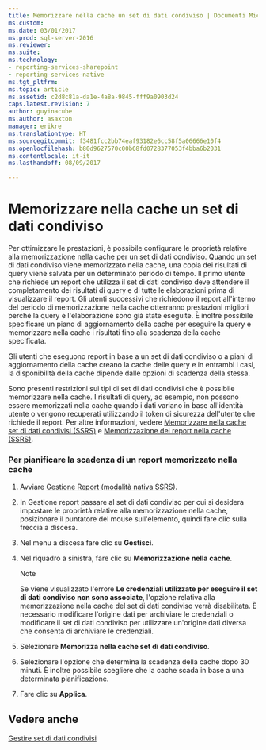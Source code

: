 ```yaml
---
title: Memorizzare nella cache un set di dati condiviso | Documenti Microsoft
ms.custom: 
ms.date: 03/01/2017
ms.prod: sql-server-2016
ms.reviewer: 
ms.suite: 
ms.technology:
- reporting-services-sharepoint
- reporting-services-native
ms.tgt_pltfrm: 
ms.topic: article
ms.assetid: c2d8c81a-da1e-4a8a-9845-fff9a0903d24
caps.latest.revision: 7
author: guyinacube
ms.author: asaxton
manager: erikre
ms.translationtype: HT
ms.sourcegitcommit: f3481fcc2bb74eaf93182e6cc58f5a06666e10f4
ms.openlocfilehash: b80d9627570c00b68fd0728377053f4bba6b2031
ms.contentlocale: it-it
ms.lasthandoff: 08/09/2017

---
```

# <a name="cache-a-shared-dataset"></a>Memorizzare nella cache un set di dati condiviso
  Per ottimizzare le prestazioni, è possibile configurare le proprietà relative alla memorizzazione nella cache per un set di dati condiviso. Quando un set di dati condiviso viene memorizzato nella cache, una copia dei risultati di query viene salvata per un determinato periodo di tempo. Il primo utente che richiede un report che utilizza il set di dati condiviso deve attendere il completamento dei risultati di query e di tutte le elaborazioni prima di visualizzare il report. Gli utenti successivi che richiedono il report all'interno del periodo di memorizzazione nella cache otterranno prestazioni migliori perché la query e l'elaborazione sono già state eseguite. È inoltre possibile specificare un piano di aggiornamento della cache per eseguire la query e memorizzare nella cache i risultati fino alla scadenza della cache specificata.  
  
 Gli utenti che eseguono report in base a un set di dati condiviso o a piani di aggiornamento della cache creano la cache delle query e in entrambi i casi, la disponibilità della cache dipende dalle opzioni di scadenza della stessa.  
  
 Sono presenti restrizioni sui tipi di set di dati condivisi che è possibile memorizzare nella cache. I risultati di query, ad esempio, non possono essere memorizzati nella cache quando i dati variano in base all'identità utente o vengono recuperati utilizzando il token di sicurezza dell'utente che richiede il report. Per altre informazioni, vedere [Memorizzare nella cache set di dati condivisi &#40;SSRS&#41;](../../reporting-services/report-server/cache-shared-datasets-ssrs.md) e [Memorizzazione dei report nella cache &#40;SSRS&#41;](../../reporting-services/report-server/caching-reports-ssrs.md).  
  
### <a name="to-schedule-the-expiration-of-a-cached-report"></a>Per pianificare la scadenza di un report memorizzato nella cache  
  
1.  Avviare [Gestione Report &#40;modalità nativa SSRS&#41;](http://msdn.microsoft.com/library/80949f9d-58f5-48e3-9342-9e9bf4e57896).  
  
2.  In Gestione report passare al set di dati condiviso per cui si desidera impostare le proprietà relative alla memorizzazione nella cache, posizionare il puntatore del mouse sull'elemento, quindi fare clic sulla freccia a discesa.  
  
3.  Nel menu a discesa fare clic su **Gestisci**.  
  
4.  Nel riquadro a sinistra, fare clic su **Memorizzazione nella cache**.  
  
    > [!NOTE]  
    >  Se viene visualizzato l'errore **Le credenziali utilizzate per eseguire il set di dati condiviso non sono associate**, l'opzione relativa alla memorizzazione nella cache del set di dati condiviso verrà disabilitata. È necessario modificare l'origine dati per archiviare le credenziali o modificare il set di dati condiviso per utilizzare un'origine dati diversa che consenta di archiviare le credenziali.  
  
5.  Selezionare **Memorizza nella cache set di dati condiviso**.  
  
6.  Selezionare l'opzione che determina la scadenza della cache dopo 30 minuti. È inoltre possibile scegliere che la cache scada in base a una determinata pianificazione.  
  
7.  Fare clic su **Applica**.  
  
## <a name="see-also"></a>Vedere anche  
 [Gestire set di dati condivisi](../../reporting-services/report-data/manage-shared-datasets.md)  
  
  
